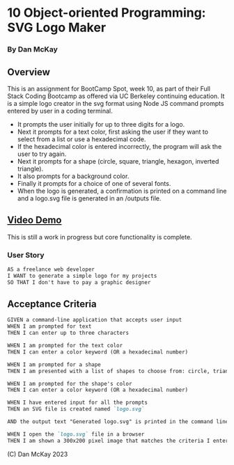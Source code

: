 # 10 Object-oriented Programming: SVG Logo Maker

### By Dan McKay

## Overview
This is an assignment for BootCamp Spot, week 10, as part of their Full Stack Coding Bootcamp as offered via UC Berkeley continuing education. It is a simple logo creator in the svg format using Node JS command prompts entered by user in a coding terminal.

* It prompts the user initially for up to three digits for a logo.
* Next it prompts for a text color, first asking the user if they want to select from a list or use a hexadecimal code.
* If the hexadecimal color is entered incorrectly, the program will ask the user to try again.
* Next it prompts for a shape (circle, square, triangle, hexagon, inverted triangle).
* It also prompts for a background color.
* Finally it prompts for a choice of one of several fonts.
* When the logo is generated, a confirmation is printed on a command line and a logo.svg file is generated in an /outputs file.

## [Video Demo](https://drive.google.com/file/d/13D3CvYbtPKXo9MtM9rkjdtgvrE0PG2MW/view)

This is still a work in progress but core functionality is complete.

### User Story

```md
AS a freelance web developer
I WANT to generate a simple logo for my projects
SO THAT I don't have to pay a graphic designer
```

## Acceptance Criteria

```md
GIVEN a command-line application that accepts user input
WHEN I am prompted for text
THEN I can enter up to three characters

WHEN I am prompted for the text color
THEN I can enter a color keyword (OR a hexadecimal number)

WHEN I am prompted for a shape
THEN I am presented with a list of shapes to choose from: circle, triangle, and square

WHEN I am prompted for the shape's color
THEN I can enter a color keyword (OR a hexadecimal number)

WHEN I have entered input for all the prompts
THEN an SVG file is created named `logo.svg`

AND the output text "Generated logo.svg" is printed in the command line

WHEN I open the `logo.svg` file in a browser
THEN I am shown a 300x200 pixel image that matches the criteria I entered
```


(C) Dan McKay 2023
